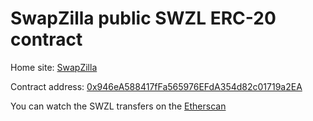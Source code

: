 # SwapZilla public SWZL ERC-20 contract

Home site: [SwapZilla](https://www.swapzilla.co)

Contract address: [0x946eA588417fFa565976EFdA354d82c01719a2EA](https://etherscan.io/address/0x946ea588417ffa565976efda354d82c01719a2ea)

You can watch the SWZL transfers on the [Etherscan](https://etherscan.io/token/0x946ea588417ffa565976efda354d82c01719a2ea?a=0x253442363cead3f9810b1033b3e6807318a9d4aa)
